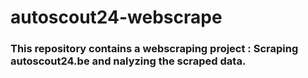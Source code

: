 # autoscout24-webscrape

### This repository contains a webscraping project : Scraping autoscout24.be and nalyzing the scraped data.

